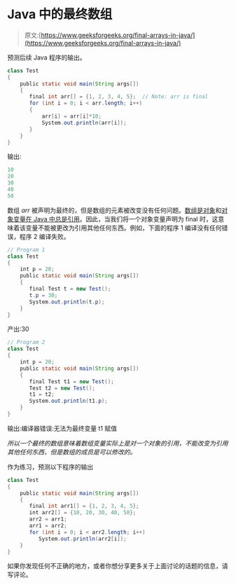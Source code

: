 # Java 中的最终数组

> 原文:[https://www.geeksforgeeks.org/final-arrays-in-java/](https://www.geeksforgeeks.org/final-arrays-in-java/)

预测后续 Java 程序的输出。

```java
class Test 
{
    public static void main(String args[])
    {
       final int arr[] = {1, 2, 3, 4, 5};  // Note: arr is final
       for (int i = 0; i < arr.length; i++)
       {
           arr[i] = arr[i]*10;  
           System.out.println(arr[i]);          
       }      
    }    
}
```

输出:

```java
10 
20 
30 
40 
50 
```

数组 *arr* 被声明为最终的，但是数组的元素被改变没有任何问题。[数组是对象](https://www.geeksforgeeks.org/g-fact-65/)和[对象变量在 Java 中总是引用](https://www.geeksforgeeks.org/g-fact-46/)。因此，当我们将一个对象变量声明为 final 时，这意味着该变量不能被更改为引用其他任何东西。例如，下面的程序 1 编译没有任何错误，程序 2 编译失败。

```java
// Program 1
class Test 
{
    int p = 20;
    public static void main(String args[])
    {
       final Test t = new Test();       
       t.p = 30;
       System.out.println(t.p);   
    }    
}
```

产出:30

```java
// Program 2
class Test 
{
    int p = 20;
    public static void main(String args[])
    {
       final Test t1 = new Test();       
       Test t2 = new Test();
       t1 = t2; 
       System.out.println(t1.p);      
    }    
}
```

输出:编译器错误:无法为最终变量 t1 赋值

*所以一个最终的数组意味着数组变量实际上是对一个对象的引用，不能改变为引用其他任何东西，但是数组的成员是可以修改的。*

作为练习，预测以下程序的输出

```java
class Test 
{
    public static void main(String args[])
    {
       final int arr1[] = {1, 2, 3, 4, 5};
       int arr2[] = {10, 20, 30, 40, 50};
       arr2 = arr1;      
       arr1 = arr2;  
       for (int i = 0; i < arr2.length; i++)
          System.out.println(arr2[i]);          
    }    
}
```

如果你发现任何不正确的地方，或者你想分享更多关于上面讨论的话题的信息，请写评论。